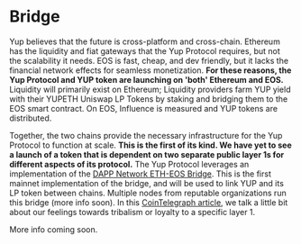 # Bridge

Yup believes that the future is cross-platform and cross-chain. Ethereum has the liquidity and fiat gateways that the Yup Protocol requires, but not the scalability it needs. EOS is fast, cheap, and dev friendly, but it lacks the financial network effects for seamless monetization. **For these reasons, the Yup Protocol and YUP token are launching on 'both' Ethereum and EOS.** Liquidity will primarily exist on Ethereum; Liquidity providers farm YUP yield with their YUPETH Uniswap LP Tokens by staking and bridging them to the EOS smart contract. On EOS, Influence is measured and YUP tokens are distributed.

Together, the two chains provide the necessary infrastructure for the Yup Protocol to function at scale. **This is the first of its kind. We have yet to see a launch of a token that is dependent on two separate public layer 1s for different aspects of its protocol.** The Yup Protocol leverages an implementation of the [DAPP Network ETH-EOS Bridge](https://github.com/liquidapps-io/docs/blob/e1099f3b42703eaa7863acfc0247832f96bf15ab/docs/developers/token-bridge.md). This is the first mainnet implementation of the bridge, and will be used to link YUP and its LP token between chains. Multiple nodes from reputable organizations run this bridge (more info soon). In this [CoinTelegraph article](https://cointelegraph.com/news/how-we-got-ivy-league-students-to-use-blockchain-tech), we talk a little bit about our feelings towards tribalism or loyalty to a specific layer 1.

More info coming soon.

